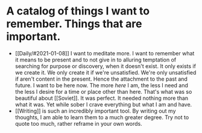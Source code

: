 # A catalog of things I want to remember. Things that are important.
- [[Daily/#2021-01-08]] I want to meditate more. I want to remember what it means to be present and to not give in to alluring temptation of searching for purpose or discovery, when it doesn't exist. It only exists if we create it. We only create it if we're unsatisfied. We're only unsatisfied if aren't content in the present. Hence the attachment to the past and future. I want to be here now. The more *here* I am, the less I need and the less I desire for a time or place other than here. That's what was so beautiful about [[Soviet]]. It was perfect. It needed nothing more than what it was. Yet while sober I crave everything but what I am and have.
- [[Writing]] is such an incredibly important tool. By writing out my thoughts, I am able to learn them to a much greater degree. Try not to quote too much, rather reframe in your own words.